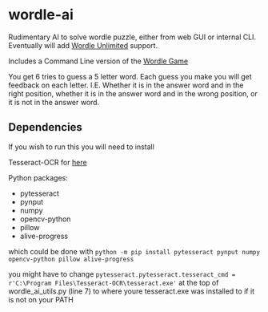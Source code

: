 # wordle-ai
Rudimentary AI to solve wordle puzzle, either from web GUI or internal CLI. Eventually will add [Wordle Unlimited](https://www.wordleunlimited.com/) support.

Includes a Command Line version of the [Wordle Game](https://www.powerlanguage.co.uk/wordle/)

You get 6 tries to guess a 5 letter word. Each guess you make you will get feedback on each letter. 
I.E. Whether it is in the answer word and in the right position, whether it is in the answer word and in the wrong position, or it is not in the answer word.

## Dependencies
If you wish to run this you will need to install

Tesseract-OCR for [here](https://github.com/tesseract-ocr/tesseract)

Python packages:
 - pytesseract
 - pynput
 - numpy
 - opencv-python
 - pillow
 - alive-progress

which could be done with `python -m pip install pytesseract pynput numpy opencv-python pillow alive-progress`

you might have to change `pytesseract.pytesseract.tesseract_cmd = r'C:\Program Files\Tesseract-OCR\tesseract.exe'` at the top of wordle_ai_utils.py (line 7) to where youre tesseract.exe was installed to if it is not on your PATH
